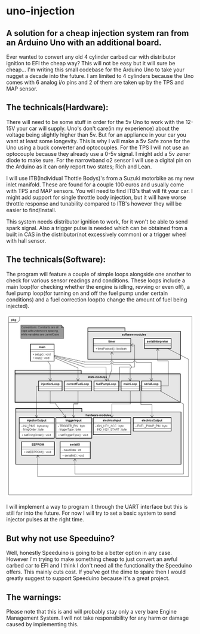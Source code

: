 # uno-injection
## A solution for a cheap injection system ran from an Arduino Uno with an additional board.

Ever wanted to convert any old 4 cylinder carbed car with distributor ignition to EFI the cheap way? This will not be easy but it will sure be cheap...
I'm writing this small codebase for the Arduino Uno to take your nugget a decade into the future. I am limited to 4 cylinders because the Uno
comes with 6 analog i/o pins and 2 of them are taken up by the TPS and MAP sensor.

## The technicals(Hardware):
There will need to be some stuff in order for the 5v Uno to work with the 12-15V your car will supply.
Uno's don't care(in my experience) about the voltage being slightly higher than 5v. But for an appliance 
in your car you want at least some longevity. This is why I will make a 5v Safe zone for the Uno using a buck 
converter and optocouples. For the TPS I will not use an optocouple because they already use a 0-5v signal. I might add a 5v zener diode 
to make sure. For the narrowband o2 sensor I will use a digital pin on the Arduino as it can only report two states; Rich and Lean.

I will use ITB(Individual Thottle Bodys)'s from a Suzuki motorbike as my new inlet manifold. These are found for a couple 100 euros and usually come
with TPS and MAP sensors. You will need to find ITB's that will fit your car. I might add support for single throttle body injection,
but it will have worse throttle response and tunability compared to ITB's however they will be easier to find/install.

This system needs distributor ignition to work, for it won't be able to send spark signal. Also a trigger pulse is needed which
can be obtained from a built in CAS in the distributor(not excessively common) or a trigger wheel with hall sensor.

## The technicals(Software):
The program will feature a couple of simple loops alongside one another to check for various sensor readings and conditions.
These loops include a main loop(for checking whether the engine is idling, revving or even off), a fuel pump loop(for turning 
on and off the fuel pump under certain conditions) and a fuel correction loop(to change the amount of fuel being injected).

![class-diagram](docs/uno-injection/uno-injection-class.png)

I will implement a way to program it through the UART interface but this is still far into the future. For now I will try to set a basic
system to send injector pulses at the right time.

## But why not use Speeduino?
Well, honestly Speeduino is going to be a better option in any case. However I'm trying to make something cheap to just convert
an awful carbed car to EFI and I think I don't need all the functionality the Speeduino offers. This mainly cuts cost. If you've
got the dime to spare then I would greatly suggest to support Speeduino because it's a great project.

## The warnings:
Please note that this is and will probably stay only a very bare Engine Management System. I will not take responsibility for 
any harm or damage caused by implementing this.  

